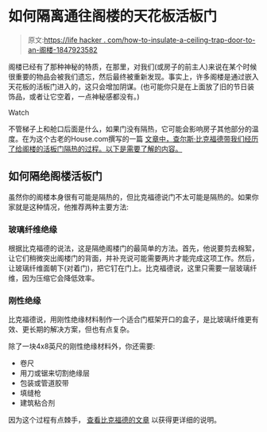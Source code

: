# 如何隔离通往阁楼的天花板活板门

> 原文:[https://life hacker . com/how-to-insulate-a-ceiling-trap-door-to-an-阁楼-1847923582](https://lifehacker.com/how-to-insulate-a-ceiling-trap-door-to-an-attic-1847923582)

阁楼已经有了那种神秘的特质，在那里，对我们(或房子的前主人)来说在某个时候很重要的物品会被我们遗忘，然后最终被重新发现。事实上，许多阁楼是通过嵌入天花板的活板门进入的，这只会增加阴谋。(也可能你只是在上面放了旧的节日装饰品，或者让它空着，一点神秘感都没有。)

Watch

不管梯子上和舱口后面是什么，如果门没有隔热，它可能会影响房子其他部分的温度。在为这个古老的House.com撰写的一篇 [文章中，查尔斯·比克福德带我们经历了给阁楼的活板门隔热的过程。以下是需要了解的内容。](https://www.thisoldhouse.com/attics/22272541/attic-door-insulation)

## 如何隔绝阁楼活板门

虽然你的阁楼本身很有可能是隔热的，但比克福德说门不太可能是隔热的。如果你家就是这种情况，他推荐两种主要方法:

### 玻璃纤维绝缘

根据比克福德的说法，这是隔绝阁楼门的最简单的方法。首先，他说要剪去棉絮，让它们稍微突出阁楼门的背面，并补充说可能需要两片才能完成这项工作。然后，让玻璃纤维面朝下(对着门)，把它钉在门上。比克福德说，这里只需要一层玻璃纤维，因为压缩它会降低效率。

### 刚性绝缘

比克福德说，用刚性绝缘材料制作一个适合门框架开口的盒子，是比玻璃纤维更有效、更长期的解决方案，但也有点复杂。

除了一块4x8英尺的刚性绝缘材料外，你还需要:

*   卷尺
*   用刀或锯来切割绝缘层
*   包装或管道胶带
*   填缝枪
*   建筑粘合剂

因为这个过程有点棘手， [查看比克福德的文章](https://www.thisoldhouse.com/attics/22272541/attic-door-insulation) 以获得更详细的说明。